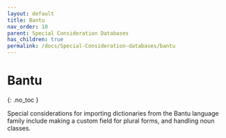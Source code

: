 ```yaml
---
layout: default
title: Bantu
nav_order: 10
parent: Special Consideration Databases
has_children: true
permalink: /docs/Special-Consideration-databases/bantu
---
```


# Bantu
{: .no_toc }

Special considerations for importing dictionaries from the Bantu language family include making a custom field for plural forms, and handling noun classes.
